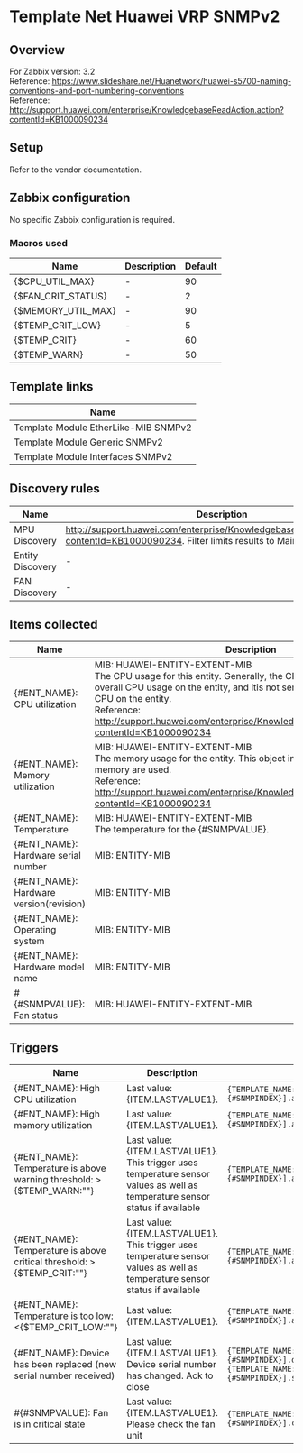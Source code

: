 
# Template Net Huawei VRP SNMPv2

## Overview

For Zabbix version: 3.2  
Reference: https://www.slideshare.net/Huanetwork/huawei-s5700-naming-conventions-and-port-numbering-conventions</br>Reference: http://support.huawei.com/enterprise/KnowledgebaseReadAction.action?contentId=KB1000090234

## Setup

Refer to the vendor documentation.

## Zabbix configuration

No specific Zabbix configuration is required.

### Macros used

|Name|Description|Default|
|----|-----------|-------|
|{$CPU_UTIL_MAX}|-|90|
|{$FAN_CRIT_STATUS}|-|2|
|{$MEMORY_UTIL_MAX}|-|90|
|{$TEMP_CRIT_LOW}|-|5|
|{$TEMP_CRIT}|-|60|
|{$TEMP_WARN}|-|50|

## Template links

|Name|
|----|
|Template Module EtherLike-MIB SNMPv2|
|Template Module Generic SNMPv2|
|Template Module Interfaces SNMPv2|

## Discovery rules

|Name|Description|Type|
|----|-----------|----|
|MPU Discovery|http://support.huawei.com/enterprise/KnowledgebaseReadAction.action?contentId=KB1000090234. Filter limits results to Main Processing Units|SNMP|
|Entity Discovery|-|SNMP|
|FAN Discovery|-|SNMP|

## Items collected

|Name|Description|Type|
|----|-----------|----|
|{#ENT_NAME}: CPU utilization|MIB: HUAWEI-ENTITY-EXTENT-MIB</br>The CPU usage for this entity. Generally, the CPU usage will calculate the overall CPU usage on the entity, and itis not sensible with the number of CPU on the entity.</br>Reference: http://support.huawei.com/enterprise/KnowledgebaseReadAction.action?contentId=KB1000090234|SNMP|
|{#ENT_NAME}: Memory utilization|MIB: HUAWEI-ENTITY-EXTENT-MIB</br>The memory usage for the entity. This object indicates what percent of memory are used.</br>Reference: http://support.huawei.com/enterprise/KnowledgebaseReadAction.action?contentId=KB1000090234|SNMP|
|{#ENT_NAME}: Temperature|MIB: HUAWEI-ENTITY-EXTENT-MIB</br>The temperature for the {#SNMPVALUE}.|SNMP|
|{#ENT_NAME}: Hardware serial number|MIB: ENTITY-MIB</br>|SNMP|
|{#ENT_NAME}: Hardware version(revision)|MIB: ENTITY-MIB</br>|SNMP|
|{#ENT_NAME}: Operating system|MIB: ENTITY-MIB</br>|SNMP|
|{#ENT_NAME}: Hardware model name|MIB: ENTITY-MIB</br>|SNMP|
|#{#SNMPVALUE}: Fan status|MIB: HUAWEI-ENTITY-EXTENT-MIB</br>|SNMP|


## Triggers

|Name|Description|Expression|Severity|
|----|-----------|----|----|
|{#ENT_NAME}: High CPU utilization|Last value: {ITEM.LASTVALUE1}.|`{TEMPLATE_NAME:system.cpu.util[hwEntityCpuUsage.{#SNMPINDEX}].avg(5m)}>{$CPU_UTIL_MAX}`|AVERAGE|
|{#ENT_NAME}: High memory utilization|Last value: {ITEM.LASTVALUE1}.|`{TEMPLATE_NAME:vm.memory.pused[hwEntityMemUsage.{#SNMPINDEX}].avg(5m)}>{$MEMORY_UTIL_MAX}`|AVERAGE|
|{#ENT_NAME}: Temperature is above warning threshold: >{$TEMP_WARN:""}|Last value: {ITEM.LASTVALUE1}.</br>This trigger uses temperature sensor values as well as temperature sensor status if available|`{TEMPLATE_NAME:sensor.temp.value[hwEntityTemperature.{#SNMPINDEX}].avg(5m)}>{$TEMP_WARN:""}`|WARNING|
|{#ENT_NAME}: Temperature is above critical threshold: >{$TEMP_CRIT:""}|Last value: {ITEM.LASTVALUE1}.</br>This trigger uses temperature sensor values as well as temperature sensor status if available|`{TEMPLATE_NAME:sensor.temp.value[hwEntityTemperature.{#SNMPINDEX}].avg(5m)}>{$TEMP_CRIT:""}`|HIGH|
|{#ENT_NAME}: Temperature is too low: <{$TEMP_CRIT_LOW:""}|Last value: {ITEM.LASTVALUE1}.|`{TEMPLATE_NAME:sensor.temp.value[hwEntityTemperature.{#SNMPINDEX}].avg(5m)}<{$TEMP_CRIT_LOW:""}`|AVERAGE|
|{#ENT_NAME}: Device has been replaced (new serial number received)|Last value: {ITEM.LASTVALUE1}.</br>Device serial number has changed. Ack to close|`{TEMPLATE_NAME:system.hw.serialnumber[entPhysicalSerialNum.{#SNMPINDEX}].diff()}=1 and {TEMPLATE_NAME:system.hw.serialnumber[entPhysicalSerialNum.{#SNMPINDEX}].strlen()}>0`|INFO|
|#{#SNMPVALUE}: Fan is in critical state|Last value: {ITEM.LASTVALUE1}.</br>Please check the fan unit|`{TEMPLATE_NAME:sensor.fan.status[hwEntityFanState.{#SNMPINDEX}].count(#1,{$FAN_CRIT_STATUS},eq)}=1`|AVERAGE|


